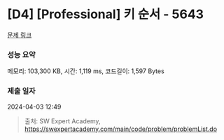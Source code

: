 # [D4] [Professional] 키 순서 - 5643 

[문제 링크](https://swexpertacademy.com/main/code/problem/problemDetail.do?contestProbId=AWXQsLWKd5cDFAUo) 

### 성능 요약

메모리: 103,300 KB, 시간: 1,119 ms, 코드길이: 1,597 Bytes

### 제출 일자

2024-04-03 12:49



> 출처: SW Expert Academy, https://swexpertacademy.com/main/code/problem/problemList.do
